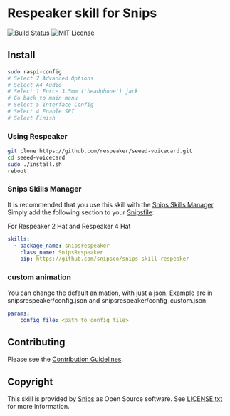 # Respeaker skill for Snips

[![Build Status](https://travis-ci.org/snipsco/snips-skill-hue.svg)](https://travis-ci.org/snipsco/snips-skill-hue)
[![MIT License](https://img.shields.io/badge/license-MIT-blue.svg)](https://raw.githubusercontent.com/snipsco/snips-skill-hue/master/LICENSE.txt)

## Install
```sh
sudo raspi-config
# Select 7 Advanced Options
# Select A4 Audio
# Select 1 Force 3.5mm ('headphone') jack
# Go back to main menu
# Select 5 Interface Config
# Select 4 Enable SPI
# Select Finish
```
### Using Respeaker
```sh
git clone https://github.com/respeaker/seeed-voicecard.git
cd seeed-voicecard
sudo ./install.sh
reboot
```

### Snips Skills Manager

It is recommended that you use this skill with the [Snips Skills Manager](https://github.com/snipsco/snipsskills). Simply add the following section to your [Snipsfile](https://github.com/snipsco/snipsskills/wiki/The-Snipsfile):

For Respeaker 2 Hat and Respeaker 4 Hat
```yaml
skills:
  - package_name: snipsrespeaker
    class_name: SnipsRespeaker
    pip: https://github.com/snipsco/snips-skill-respeaker
```      

### custom animation

You can change the default animation, with just a json.
Example are in snipsrespeaker/config.json and snipsrespeaker/config\_custom.json

```yaml
params:
    config_file: <path_to_config_file>
```
## Contributing

Please see the [Contribution Guidelines](https://github.com/snipsco/snips-skill-hue/blob/master/CONTRIBUTING.rst).

## Copyright

This skill is provided by [Snips](https://www.snips.ai) as Open Source software. See [LICENSE.txt](https://github.com/snipsco/snips-skill-hue/blob/master/LICENSE.txt) for more information.
